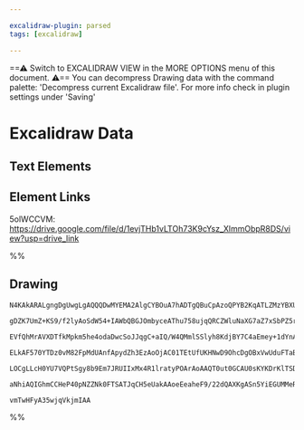 ```yaml
---

excalidraw-plugin: parsed
tags: [excalidraw]

---
```

==⚠  Switch to EXCALIDRAW VIEW in the MORE OPTIONS menu of this document. ⚠== You can decompress Drawing data with the command palette: 'Decompress current Excalidraw file'. For more info check in plugin settings under 'Saving'



# Excalidraw Data

## Text Elements
## Element Links
5olWCCVM: https://drive.google.com/file/d/1evjTHb1vLTOh73K9cYsz_XlmmObpR8DS/view?usp=drive_link

%%
## Drawing
```compressed-json
N4KAkARALgngDgUwgLgAQQQDwMYEMA2AlgCYBOuA7hADTgQBuCpAzoQPYB2KqATLZMzYBXUtiRoIACyhQ4zZAHoFAc0JRJQgEYA6bGwC2CgF7N6hbEcK4OCtptbErHALRY8RMpWdx8Q1TdIEfARcZgRmBShcZQUebQAObQBmGjoghH0EDihmbgBtcDBQMBKIEm4IAFY2fAB1AGF6gDUAWVSSyFhECozNBGJiXE1g9tLMbmcAdgAGSe0eSv5SmAnJ

gDZK7UmZ+KS9/f2lyAoSdW54+IAWbQBGJOmbyceAThu758ujqQRCZWluNaXG7aZ7xSbPZ5rBbbHhrNZfazKEZoaZfZhQUhsADWCHqNTYpAqAGIbghSaTRpBNLhsFjlJihBxiHj8ASKhjrMw4LhAtlKRAAGaEfD4ADKsGR6EEHn56MxONqp0k3D4hQEGOxCHFMElEGl5S+DL+HHCuTQNy+bG52DUK3N01Raog9OEcAAksQzag8gBdL4C8iZD3cDhC

EVfQhMrAVXDTfkMpkm5he4odaDwcSoJJqgC+aIQ/W4QMmlSSlyh8KdjBY7C4aEmey+1dYnAAcpwxCrXh8e4snYRmAARdJQQtoAUEMJfTTCJkAUWCmWyXt9XyEcEGo+I3Eel2mlQdzwdPHBXyIHCxFWksnkSjIhEY2mUbDYSIQugMCiFwQUxAUpPoAArAAVAAJTQbnoAAZYCAHlJAbABpZ5sAATWYIwAH0AA18H0fRYM0OAACV4kHUUFDMBAKAAfi

ELkAF570YTDz0vM82FpMdUAnfApydZh3EzAoOjAC01TEtUfUKHNwD9OhcDgOBxVwUduFTaBJAyTMICIP4oFGBhCGogAhGk6QTZl8UJCQiQFeyHMM7ARF5KA3VHfRxXlXFrOJckySQJYIGc0hXPcjIzNpF1GSs1kbPQDkOC5HksgMoKQrCjyADFhTFCUdP1bd0pc1Lws8jUFSVFVitC0qPK8zVtV1QqnJK7IyuI4RjVNHcasyjJYOtW0dwdPq6oyL

LOCgLLcH0YU7VQPtSgy8b9Em7JRUIIxMx4R1lratyPOArAoAAQT0ut0GCAU0sKYKDrKlTSDO0K2AoLTcG3NBQ3DO6Vvajy5yZU7XvekIvvQHlMSoMaAYyEHoeAjMKkswzBMxEVsO4bY5meSZ4gPI94juB54iC9GanwVDuGeBZkiBBZXjuJ5LkmIKjBffR1KrAghEzaYtkqQFpmzEo8z+h6PM6mKky9CBUaC+kSE27aVT2yAleIcUEDgbglo10gSB

aNhiAQIGhmCCHeP40pNZZNk0FTSATJqCH5eUakAAoeEeaheF9/22dQAXKgASn5YiEGUMMeRRj3cG9+4/Z4JPeFTkPw5k2GoAanFBqgWsvR+/AgoDWaEEjqNDY4ZRubTLILe4jE+a+bAiF1tBm4QL4OHL7gu8tIQoHPTMu6zu67EAhBsByUVe7gY3TfN4ZuOt7u7ppAvGGAl98Dr0ougK9IZ9rflnPRAwke6b6wxLp1WS4q3J3XtN8FCM6T+33eQ1

vmTwHFyA35wjqVkjmIAA
```
%%